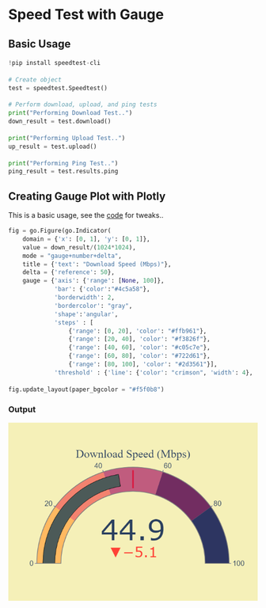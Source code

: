 # Speed Test with Gauge

## Basic Usage
```python
!pip install speedtest-cli

# Create object
test = speedtest.Speedtest()

# Perform download, upload, and ping tests 
print("Performing Download Test..")
down_result = test.download()

print("Performing Upload Test..")
up_result = test.upload()

print("Performing Ping Test..")
ping_result = test.results.ping
```


## Creating Gauge Plot with Plotly
This is a basic usage, see the [code](https://github.com/Kemalakin/SpeedTesterGauge/blob/main/SpeedTester.ipynb) for tweaks..
```python
fig = go.Figure(go.Indicator(
    domain = {'x': [0, 1], 'y': [0, 1]},
    value = down_result/(1024*1024),
    mode = "gauge+number+delta",
    title = {'text': "Download Speed (Mbps)"},
    delta = {'reference': 50},  
    gauge = {'axis': {'range': [None, 100]},
             'bar': {'color':"#4c5a58"},
             'borderwidth': 2,
             'bordercolor': "gray",
             'shape':'angular', 
             'steps' : [
                 {'range': [0, 20], 'color': "#ffb961"},
                 {'range': [20, 40], 'color': "#f3826f"},
                 {'range': [40, 60], 'color': "#c05c7e"},
                 {'range': [60, 80], 'color': "#722d61"},
                 {'range': [80, 100], 'color': "#2d3561"}],
             'threshold' : {'line': {'color': "crimson", 'width': 4}, 'thickness': 0.75, 'value': 50}}))

fig.update_layout(paper_bgcolor = "#f5f0b8")
```

### Output
<img src="https://github.com/Kemalakin/SpeedTesterGauge/blob/main/result.png?raw=true">
